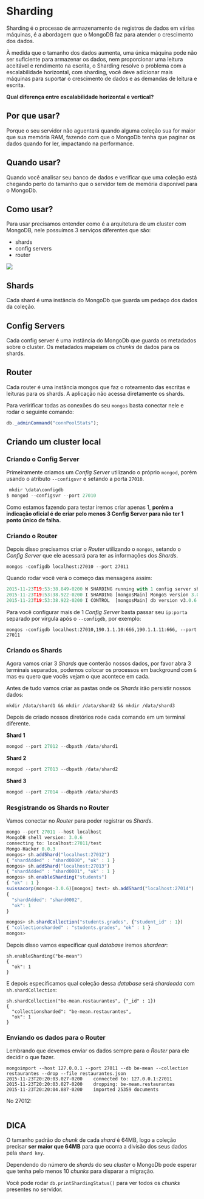# Sharding

Sharding é o processo de armazenamento de registros de dados em várias máquinas, é a abordagem que o MongoDB faz para atender o crescimento dos dados.

À medida que o tamanho dos dados aumenta, uma única máquina pode não ser suficiente para armazenar os dados, nem proporcionar uma leitura aceitável e rendimento na escrita, o Sharding resolve o problema com a escalabilidade horizontal, com sharding, você deve adicionar mais máquinas para suportar o crescimento de dados e as demandas de leitura e escrita.

**Qual diferença entre escalabilidade horizontal e vertical?**

## Por que usar?

Porque o seu servidor não aguentará quando alguma coleção sua for maior que sua memória RAM, fazendo com que o MongoDb tenha que paginar os dados quando for ler, impactando na performance.

## Quando usar?

Quando você analisar seu banco de dados e verificar que uma coleção está chegando perto do tamanho que o servidor tem de memória disponível para o MongoDb.

## Como usar?

Para usar precisamos entender como é a arquitetura de um cluster com MongoDB, nele possuímos 3 serviços diferentes que são:

- shards
- config servers
- router

![](https://camo.githubusercontent.com/602f5193c627a0314bd8695ac3ba07d3d866d18a/687474703a2f2f646f63732e6d6f6e676f64622e6f72672f6d616e75616c2f5f696d616765732f736861726465642d636c75737465722e706e67)

## Shards

Cada shard é uma instância do MongoDb que guarda um pedaço dos dados da coleção.

## Config Servers

Cada config server é uma instância do MongoDb que guarda os metadados sobre o cluster. Os metadados mapeiam os *chunks* de dados para os shards.

## Router

Cada router é uma instância mongos que faz o roteamento das escritas e leituras para os shards. A aplicação não acessa diretamente os shards.

Para veririficar todas as conexões do seu `mongos` basta conectar nele e rodar o seguinte comando:

```js
db._adminCommand("connPoolStats");
```

## Criando um cluster local

### Criando o Config Server

Primeiramente criamos um *Config Server* utilizando o próprio `mongod`, porém usando o atributo `--configsvr` e setando a porta `27010`.

```js
 mkdir \data\configdb
$ mongod --configsvr --port 27010
```

Como estamos fazendo para testar iremos criar apenas 1, **porém a indicação oficial é de criar pelo menos 3 Config Server para não ter 1 ponto único de falha.**

### Criando o Router

Depois disso precisamos criar o *Router* utilizando o `mongos`, setando o *Config Server* que ele acessará para ter as informações dos *Shards*.

```
mongos -configdb localhost:27010 --port 27011
```

Quando rodar você verá o começo das mensagens assim:

```js
2015-11-23T19:53:38.849-0200 W SHARDING running with 1 config server should be done only for testing purposes and is not recommended for production
2015-11-23T19:53:38.922-0200 I SHARDING [mongosMain] MongoS version 3.0.6 starting: pid=13236 port=27011 64-bit host=suissacorp.local (--help for usage)
2015-11-23T19:53:38.922-0200 I CONTROL  [mongosMain] db version v3.0.6
```

Para você configurar mais de 1 *Config Server* basta passar seu `ip:porta` separado por vírgula após o `--configdb`, por exemplo:

```
mongos -configdb localhost:27010,190.1.1.10:666,190.1.1.11:666, --port 27011
```

### Criando os Shards

Agora vamos criar 3 *Shards* que conterão nossos dados, por favor abra 3 terminais separados, podemos colocar os processos em background com `&` mas eu quero que vocês vejam o que acontece em cada.

Antes de tudo vamos criar as pastas onde os *Shards* irão persistir nossos dados:

```
mkdir /data/shard1 && mkdir /data/shard2 && mkdir /data/shard3
```

Depois de criado nossos diretórios rode cada comando em um terminal diferente.

**Shard 1**

```js
mongod --port 27012 --dbpath /data/shard1
```

**Shard 2**

```js
mongod --port 27013 --dbpath /data/shard2
```

**Shard 3**

```js
mongod --port 27014 --dbpath /data/shard3
```

### Resgistrando os Shards no Router

Vamos conectar no *Router* para poder registrar os *Shards*.

```js
mongo --port 27011 --host localhost
MongoDB shell version: 3.0.6
connecting to: localhost:27011/test
Mongo-Hacker 0.0.3
mongos> sh.addShard("localhost:27012")
{ "shardAdded" : "shard0000", "ok" : 1 }
mongos> sh.addShard("localhost:27013")
{ "shardAdded" : "shard0001", "ok" : 1 }
mongos> sh.enableSharding("students")
{ "ok" : 1 }
suissacorp(mongos-3.0.6)[mongos] test> sh.addShard("localhost:27014")
{
  "shardAdded": "shard0002",
  "ok": 1
}

mongos> sh.shardCollection("students.grades", {"student_id" : 1})
{ "collectionsharded" : "students.grades", "ok" : 1 }
mongos>
```

Depois disso vamos especificar qual *database* iremos *shardear*:

```
sh.enableSharding("be-mean")
{
  "ok": 1
}
```

E depois especificamos qual coleção dessa *database* será *shardeada* com `sh.shardCollection`:

```
sh.shardCollection("be-mean.restaurantes", {"_id" : 1})
{
  "collectionsharded": "be-mean.restaurantes",
  "ok": 1
}
```

### Enviando os dados para o Router

Lembrando que devemos enviar os dados sempre para o *Router* para ele decidir o que fazer.

```
mongoimport --host 127.0.0.1 --port 27011 --db be-mean --collection restaurantes --drop --file restaurantes.json 
2015-11-23T20:20:03.027-0200    connected to: 127.0.0.1:27011
2015-11-23T20:20:03.027-0200    dropping: be-mean.restaurantes
2015-11-23T20:20:04.887-0200    imported 25359 documents
```

No 27012:

```

```

## DICA

O tamanho padrão do *chunk* de cada *shard* é 64MB, logo a coleção precisar **ser maior que 64MB** para que ocorra a divisão dos seus dados pela `shard key`.

Dependendo do número de *shards* do seu *cluster* o MongoDb pode esperar que tenha pelo menos 10 *chunks* para disparar a migração.

Você pode rodar `db.printShardingStatus()` para ver todos os *chunks* presentes no servidor.
